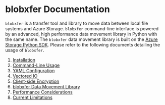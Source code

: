 # blobxfer Documentation
`blobxfer` is a transfer tool and library to move data between local file
systems and Azure Storage. `blobxfer` command-line interface is powered by
an advanced, high performance data movement library in Python with the same
name. The `blobxfer` data movement library is built on the
[Azure Storage Python SDK](https://github.com/Azure/azure-storage-python).
Please refer to the following documents detailing the usage of `blobxfer`.

1. [Installation](01-installation.md)
2. [Command-Line Usage](10-cli-usage.md)
3. [YAML Configuration](20-yaml-configuration.md)
4. [Vectored IO](30-vectored-io.md)
5. [Client-side Encryption](40-client-side-encryption.md)
6. [blobxfer Data Movement Library](80-blobxfer-python-library.md)
7. [Performance Considerations](98-performance-considerations.md)
8. [Current Limitations](99-current-limitations.md)
